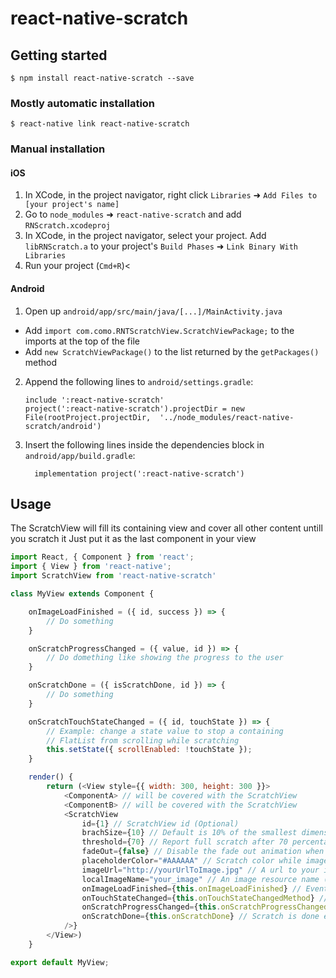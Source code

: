 
# react-native-scratch

## Getting started

`$ npm install react-native-scratch --save`

### Mostly automatic installation

`$ react-native link react-native-scratch`

### Manual installation


#### iOS

1. In XCode, in the project navigator, right click `Libraries` ➜ `Add Files to [your project's name]`
2. Go to `node_modules` ➜ `react-native-scratch` and add `RNScratch.xcodeproj`
3. In XCode, in the project navigator, select your project. Add `libRNScratch.a` to your project's `Build Phases` ➜ `Link Binary With Libraries`
4. Run your project (`Cmd+R`)<

#### Android

1. Open up `android/app/src/main/java/[...]/MainActivity.java`
  - Add `import com.como.RNTScratchView.ScratchViewPackage;` to the imports at the top of the file
  - Add `new ScratchViewPackage()` to the list returned by the `getPackages()` method
2. Append the following lines to `android/settings.gradle`:
  	```
  	include ':react-native-scratch'
  	project(':react-native-scratch').projectDir = new File(rootProject.projectDir, 	'../node_modules/react-native-scratch/android')
  	```
3. Insert the following lines inside the dependencies block in `android/app/build.gradle`:
  	```
      implementation project(':react-native-scratch')
  	```


## Usage

The ScratchView will fill its containing view and cover all other content untill you scratch it
Just put it as the last component in your view
```javascript
import React, { Component } from 'react';
import { View } from 'react-native';
import ScratchView from 'react-native-scratch'

class MyView extends Component {

	onImageLoadFinished = ({ id, success }) => {
		// Do something
	}

	onScratchProgressChanged = ({ value, id }) => {
		// Do domething like showing the progress to the user
	}

	onScratchDone = ({ isScratchDone, id }) => {
		// Do something
	}

	onScratchTouchStateChanged = ({ id, touchState }) => {
		// Example: change a state value to stop a containing
		// FlatList from scrolling while scratching
		this.setState({ scrollEnabled: !touchState });
	}

	render() {
		return (<View style={{ width: 300, height: 300 }}>
			<ComponentA> // will be covered with the ScratchView
			<ComponentB> // will be covered with the ScratchView
			<ScratchView
				id={1} // ScratchView id (Optional)
				brachSize={10} // Default is 10% of the smallest dimension (width/height)
				threshold={70} // Report full scratch after 70 percentage, change as you see fit. Default is 50
				fadeOut={false} // Disable the fade out animation when scratch is done. default is true
				placeholderColor="#AAAAAA" // Scratch color while image is loading (or while image not present)
				imageUrl="http://yourUrlToImage.jpg" // A url to your image (Optional)
				localImageName="your_image" // An image resource name (without the extension like '.png/jpg etc') in the native bundle of the app (drawble for Android, Images.xcassets in iOS) (Optional)
				onImageLoadFinished={this.onImageLoadFinished} // Event to indicate that the image has done loading
				onTouchStateChanged={this.onTouchStateChangedMethod} // Touch event (to stop a containing FlatList for example)
				onScratchProgressChanged={this.onScratchProgressChanged} // Scratch progress event while scratching
				onScratchDone={this.onScratchDone} // Scratch is done event
			/>}
		</View>)
	}

export default MyView;
```
